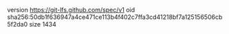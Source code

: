 version https://git-lfs.github.com/spec/v1
oid sha256:50db1f636947a4ce471ce113b4f402c7ffa3cd41218bf7a125156506cb5f2da0
size 1434
